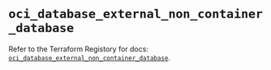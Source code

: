 # `oci_database_external_non_container_database`

Refer to the Terraform Registory for docs: [`oci_database_external_non_container_database`](https://registry.terraform.io/providers/oracle/oci/6.18.0/docs/resources/database_external_non_container_database).
